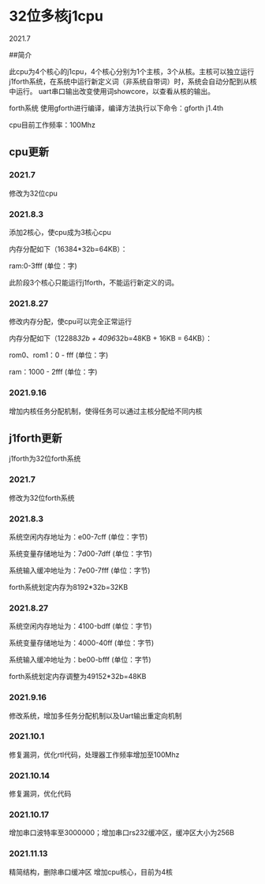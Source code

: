 # 32位多核j1cpu

2021.7

##简介

此cpu为4个核心的j1cpu，4个核心分别为1个主核，3个从核。主核可以独立运行j1forth系统，在系统中运行新定义词（非系统自带词）时，系统会自动分配到从核中运行。
uart串口输出改变使用词showcore，以查看从核的输出。

forth系统 使用gforth进行编译，编译方法执行以下命令：gforth j1.4th

cpu目前工作频率：100Mhz

## cpu更新

### 2021.7
修改为32位cpu

### 2021.8.3
添加2核心，使cpu成为3核心cpu

内存分配如下（16384*32b=64KB）：

ram:0-3fff	(单位：字)

此阶段3个核心只能运行j1forth，不能运行新定义的词。

### 2021.8.27

修改内存分配，使cpu可以完全正常运行

内存分配如下（12288*32b + 4096*32b=48KB + 16KB = 64KB）：

rom0、rom1：0 - fff		(单位：字)

ram：1000 - 2fff		(单位：字)

### 2021.9.16

增加内核任务分配机制，使得任务可以通过主核分配给不同内核

## j1forth更新

j1forth为32位forth系统

### 2021.7

修改为32位forth系统

### 2021.8.3

系统空闲内存地址为：e00-7cff	(单位：字节)

系统变量存储地址为：7d00-7dff	(单位：字节)

系统输入缓冲地址为：7e00-7fff	(单位：字节)

forth系统划定内存为8192*32b=32KB

### 2021.8.27

系统空闲内存地址为：4100-bdff	(单位：字节)

系统变量存储地址为：4000-40ff	(单位：字节)

系统输入缓冲地址为：be00-bfff	(单位：字节)

forth系统划定内存调整为49152*32b=48KB

### 2021.9.16

修改系统，增加多任务分配机制以及Uart输出重定向机制

### 2021.10.1

修复漏洞，优化rtl代码，处理器工作频率增加至100Mhz

### 2021.10.14

修复漏洞，优化代码

### 2021.10.17

增加串口波特率至3000000；增加串口rs232缓冲区，缓冲区大小为256B

### 2021.11.13

精简结构，删除串口缓冲区
增加cpu核心，目前为4核